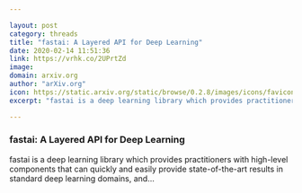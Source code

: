 ```yaml
---

layout: post
category: threads
title: "fastai: A Layered API for Deep Learning"
date: 2020-02-14 11:51:36
link: https://vrhk.co/2UPrtZd
image: 
domain: arxiv.org
author: "arXiv.org"
icon: https://static.arxiv.org/static/browse/0.2.8/images/icons/favicon.ico
excerpt: "fastai is a deep learning library which provides practitioners with high-level components that can quickly and easily provide state-of-the-art results in standard deep learning domains, and..."

---
```


### fastai: A Layered API for Deep Learning

fastai is a deep learning library which provides practitioners with high-level components that can quickly and easily provide state-of-the-art results in standard deep learning domains, and...